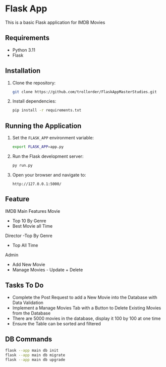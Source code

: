 # Flask App

This is a basic Flask application for IMDB Movies

## Requirements

- Python 3.11
- Flask

## Installation

1. Clone the repository:
    ```bash
    git clone https://github.com/trollorder/FlaskAppMasterStudies.git
    ```

2. Install dependencies:
    ```bash
    pip install -r requirements.txt
    ```

## Running the Application

1. Set the `FLASK_APP` environment variable:
    ```bash
    export FLASK_APP=app.py
    ```

2. Run the Flask development server:
    ```bash
    py run.py
    ```

3. Open your browser and navigate to:
    ```
    http://127.0.0.1:5000/
    ```


## Feature
IMDB Main Features
Movie
- Top 10 By Genre
- Best Movie all Time

Director
-Top By Genre
- Top All Time

Admin
- Add New Movie
- Manage Movies - Update + Delete

## Tasks To Do
- Complete the Post Request to add a New Movie into the Database with Data Validation
- Implement a Manage Movies Tab with a Button to Delete Existing Movies from the Database
- There are 5000 movies in the database, display it 100 by 100 at one time
- Ensure the Table can be sorted and filtered 


## DB Commands
``` bash
flask --app main db init
flask --app main db migrate
flask --app main db upgrade
```